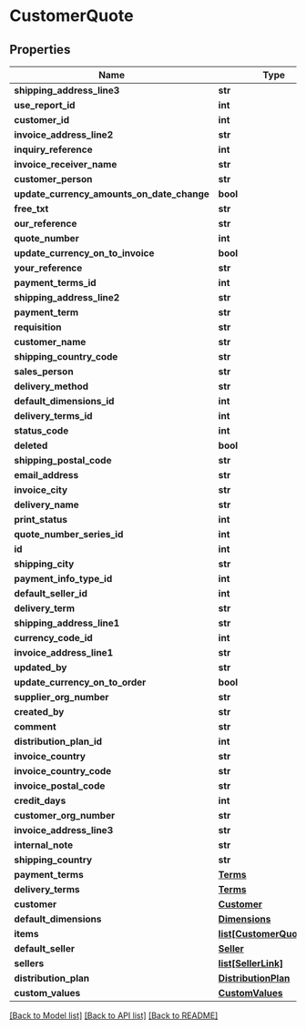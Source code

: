 # CustomerQuote

## Properties
Name | Type | Description | Notes
------------ | ------------- | ------------- | -------------
**shipping_address_line3** | **str** |  | [optional] 
**use_report_id** | **int** |  | [optional] 
**customer_id** | **int** |  | [optional] 
**invoice_address_line2** | **str** |  | [optional] 
**inquiry_reference** | **int** |  | [optional] 
**invoice_receiver_name** | **str** |  | [optional] 
**customer_person** | **str** |  | [optional] 
**update_currency_amounts_on_date_change** | **bool** |  | [optional] 
**free_txt** | **str** |  | [optional] 
**our_reference** | **str** |  | [optional] 
**quote_number** | **int** |  | [optional] 
**update_currency_on_to_invoice** | **bool** |  | [optional] 
**your_reference** | **str** |  | [optional] 
**payment_terms_id** | **int** |  | [optional] 
**shipping_address_line2** | **str** |  | [optional] 
**payment_term** | **str** |  | [optional] 
**requisition** | **str** |  | [optional] 
**customer_name** | **str** |  | [optional] 
**shipping_country_code** | **str** |  | [optional] 
**sales_person** | **str** |  | [optional] 
**delivery_method** | **str** |  | [optional] 
**default_dimensions_id** | **int** |  | [optional] 
**delivery_terms_id** | **int** |  | [optional] 
**status_code** | **int** |  | [optional] 
**deleted** | **bool** |  | [optional] 
**shipping_postal_code** | **str** |  | [optional] 
**email_address** | **str** |  | [optional] 
**invoice_city** | **str** |  | [optional] 
**delivery_name** | **str** |  | [optional] 
**print_status** | **int** |  | [optional] 
**quote_number_series_id** | **int** |  | [optional] 
**id** | **int** |  | [optional] 
**shipping_city** | **str** |  | [optional] 
**payment_info_type_id** | **int** |  | [optional] 
**default_seller_id** | **int** |  | [optional] 
**delivery_term** | **str** |  | [optional] 
**shipping_address_line1** | **str** |  | [optional] 
**currency_code_id** | **int** |  | [optional] 
**invoice_address_line1** | **str** |  | [optional] 
**updated_by** | **str** |  | [optional] 
**update_currency_on_to_order** | **bool** |  | [optional] 
**supplier_org_number** | **str** |  | [optional] 
**created_by** | **str** |  | [optional] 
**comment** | **str** |  | [optional] 
**distribution_plan_id** | **int** |  | [optional] 
**invoice_country** | **str** |  | [optional] 
**invoice_country_code** | **str** |  | [optional] 
**invoice_postal_code** | **str** |  | [optional] 
**credit_days** | **int** |  | [optional] 
**customer_org_number** | **str** |  | [optional] 
**invoice_address_line3** | **str** |  | [optional] 
**internal_note** | **str** |  | [optional] 
**shipping_country** | **str** |  | [optional] 
**payment_terms** | [**Terms**](Terms.md) |  | [optional] 
**delivery_terms** | [**Terms**](Terms.md) |  | [optional] 
**customer** | [**Customer**](Customer.md) |  | [optional] 
**default_dimensions** | [**Dimensions**](Dimensions.md) |  | [optional] 
**items** | [**list[CustomerQuoteItem]**](CustomerQuoteItem.md) |  | [optional] 
**default_seller** | [**Seller**](Seller.md) |  | [optional] 
**sellers** | [**list[SellerLink]**](SellerLink.md) |  | [optional] 
**distribution_plan** | [**DistributionPlan**](DistributionPlan.md) |  | [optional] 
**custom_values** | [**CustomValues**](CustomValues.md) |  | [optional] 

[[Back to Model list]](../README.md#documentation-for-models) [[Back to API list]](../README.md#documentation-for-api-endpoints) [[Back to README]](../README.md)

